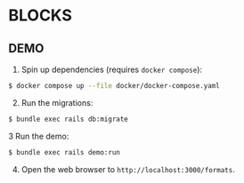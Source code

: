 # BLOCKS

## DEMO

1. Spin up dependencies (requires `docker compose`):

```bash
$ docker compose up --file docker/docker-compose.yaml
```

2. Run the migrations:

```bash
$ bundle exec rails db:migrate
```

3 Run the demo:

```bash
$ bundle exec rails demo:run
```

4. Open the web browser to `http://localhost:3000/formats`.
